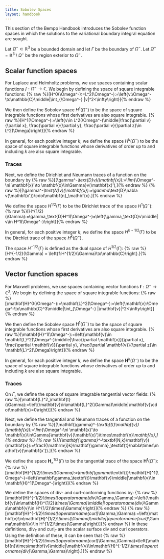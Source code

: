 ```yaml
---
title: Sobolev Spaces
layout: handbook
---
```


This section of the Bempp Handbook introduces the Sobolev function spaces in which the solutions
to the variational boundary integral equation are sought.

Let $\Omega^-\subset\mathbb{R}^3$ be a bounded domain and let $\Gamma$
be the boundary of $\Omega^-$. Let $\Omega^+=\mathbb{R}^3\setminus\Omega^-$ be the region exterior
to $\Omega^-$.

## Scalar function spaces
For Laplace and Helmholtz problems, we use spaces containing scalar functions
$f:\Omega^-\to\mathbb{C}$.
We begin by defining the space of square integrable functions:
{% raw %}\[H^0(\Omega^-):=L^2(\Omega^-):=\left\{v:\Omega^-\to\mathbb{C}\middle|\int_{\Omega^-} |v|^2<\infty\right\}\]{% endraw %}

We then define the Sobolev space $H^1(\Omega^-)$ to be the space of square integrable functions
whose first derivatives are also square integrable.
{% raw %}\[H^1(\Omega^-):=\left\{v\in L^2(\Omega^-)\middle|\frac{\partial v}{\partial x}, \frac{\partial v}{\partial y}, \frac{\partial v}{\partial z}\in L^2(\Omega)\right\}\]{% endraw %}

In general, for each positive integer $k$, we define the space $H^k(\Omega^-)$ to be the space
of square integrable functions whose derivatives of order up to and including $k$ are also
square integrable.

### Traces
Next, we define the Dirichlet and Neumann traces of a function on the boundary by
{% raw %}\[(\gamma^-_\text{D}v)(\mathbf{x}):=\lim_{\Omega^-\ni \mathbf{x}'\to \mathbf{x}\in\Gamma}v(\mathbf{x}'),\]{% endraw %}
{% raw %}\[(\gamma^-_\text{N}v)(\mathbf{x}):=\gamma_\text{D}\nabla v(\mathbf{x'})\cdot\mathbf{n}_\mathbf{x}.\]{% endraw %}

We define the space $H^{1/2}(\Gamma)$ to be the Dirichlet trace of the space $H^1(\Omega^-)$:
{% raw %}\[H^{1/2}(\Gamma):=\gamma_\text{D}H^1(\Omega^-)=\left\{\gamma_\text{D}v\middle|v\in H^1(\Omega^-)\right\}\]{% endraw %}

In general, for each positive integer $k$, we define the space $H^{k-1/2}(\Gamma)$ to be the Dirchlet
trace of the space $H^k(\Omega^-)$.

The space $H^{-1/2}(\Gamma)$ is defined as the dual space of $H^{1/2}(\Gamma)$:
{% raw %}\[H^{-1/2}(\Gamma) = \left\{f:H^{1/2}(\Gamma)\to\mathbb{C}\right\}.\]{% endraw %}

## Vector function spaces
For Maxwell problems, we use spaces containing vector functions
$\mathbf{f}:\Omega^-\to\mathbb{C}^3$.
We begin by defining the space of square integrable functions:
{% raw %}\[\mathbf{H}^0(\Omega^-):=\mathbf{L}^2(\Omega^-):=\left\{\mathbf{v}:\Omega^-\to\mathbb{C}^3\middle|\int_{\Omega^-} |\mathbf{v}|^2<\infty\right\}\]{% endraw %}

We then define the Sobolev space $\mathbf{H}^1(\Omega^-)$ to be the space of square integrable functions
whose first derivatives are also square integrable.
{% raw %}\[\mathbf{H}^1(\Omega^-):=\left\{\mathbf{v}\in \mathbf{L}^2(\Omega^-)\middle|\frac{\partial \mathbf{v}}{\partial x}, \frac{\partial \mathbf{v}}{\partial y}, \frac{\partial \mathbf{v}}{\partial z}\in \mathbf{L}^2(\Omega)\right\}\]{% endraw %}

In general, for each positive integer $k$, we define the space $\mathbf{H}^k(\Omega^-)$ to be the space
of square integrable functions whose derivatives of order up to and including $k$ are also
square integrable.

### Traces
On $\Gamma$, we define the space of square integrable tangential vector fields:
{% raw %}\[\mathbf{L}^2_\mathbf{t}(\Gamma):=\left\{\mathbf{v}\in\mathbf{L}^2(\Gamma)\middle|\mathbf{v}\cdot\mathbf{n}=0\right\}\]{% endraw %}

Next, we define the tangential and Neumann traces of a function on the boundary by
{% raw %}\[(\mathbf{\gamma}^-_\textbf{t}\mathbf{v})(\mathbf{x}):=\lim_{\Omega^-\ni \mathbf{x}'\to \mathbf{x}\in\Gamma}\mathbf{v}(\mathbf{x}')\times\mathbf{n}_\mathbf{x},\]{% endraw %}
{% raw %}\[(\mathbf{\gamma}^-_\textbf{N,k}\mathbf{v})(\mathbf{x}):=\frac1{\mathrm{i}k}\mathbf{\gamma}_\textbf{t}\nabla\times\mathbf{v}(\mathbf{x'}).\]{% endraw %}

We define the space $\mathbf{H}^{1/2}_\times(\Gamma)$ to be the tangential trace of the space $\mathbf{H}^1(\Omega^-)$:
{% raw %}\[\mathbf{H}^{1/2}_\times(\Gamma):=\mathbf\gamma_\textbf{t}\mathbf{H}^1(\Omega^-)=\left\{\mathbf\gamma_\textbf{t}\mathbf{v}\middle|\mathbf{v}\in \mathbf{H}^1(\Omega^-)\right\}\]{% endraw %}

We define the spaces of div- and curl-conforming functions by:
{% raw %}\[\mathbf{H}^{-1/2}_\times(\operatorname{div}_\Gamma,\Gamma):=\left\{\mathbf{v}\in\mathbf{H}^{1/2}_\times(\Gamma)\middle|\operatorname{div}_\Gamma\mathbf{v}\in H^{1/2}\times(\Gamma)\right\}\]{% endraw %}
{% raw %}\[\mathbf{H}^{-1/2}_\times(\operatorname{curl}_\Gamma,\Gamma):=\left\{\mathbf{v}\in\mathbf{H}^{1/2}_\times(\Gamma)\middle|\operatorname{curl}_\Gamma\mathbf{v}\in H^{1/2}\times(\Gamma)\right\}\]{% endraw %}
In these definitions, $\operatorname{div}_\Gamma$
and $\operatorname{curl}_\Gamma$ are the scalar
surface div and curl operators. Using the definition of these, it can be seen that
{% raw %}\[\mathbf{H}^{-1/2}_\times(\operatorname{curl}_\Gamma,\Gamma)=\left\{\mathbf{n}\times\mathbf{v}\middle|\mathbf{v}\in\mathbf{H}^{-1/2}_\times(\operatorname{div}_\Gamma,\Gamma)\right\}.\]{% endraw %}
